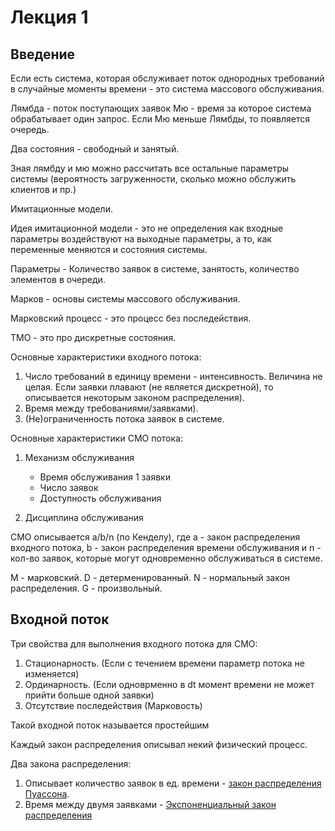 # Лекция 1

## Введение

Если есть система, которая обслуживает поток однородных требований в случайные моменты времени - это система массового обслуживания.

Лямбда - поток поступающих заявок
Мю - время за которое система обрабатывает один запрос.
Если Мю меньше Лямбды, то появляется очередь.

Два состояния - свободный и занятый.

Зная лямбду и мю можно рассчитать все остальные параметры системы (вероятность загруженности, сколько можно обслужить клиентов и пр.)

Имитационные модели.

Идея имитационной модели - это не определения как входные параметры воздействуют на выходные параметры, а то, как переменные меняются и состояния системы.

Параметры - Количество заявок в системе, занятость, количество элементов в очереди.

Марков - основы системы массового обслуживания.

Марковский процесс - это процесс без последействия.

ТМО - это про дискретные состояния.

Основные характеристики входного потока:

1. Число требований в единицу времени - интенсивность. Величина не целая. Если заявки плавают (не является дискретной), то описывается некоторым законом распределения).
2. Время между требованиями/заявками).
3. (Не)ограниченность потока заявок в системе.

Основные характеристики СМО потока:

1. Механизм обслуживания

    * Время обслуживания 1 заявки
    * Число заявок
    * Доступность обслуживания

2. Дисциплина обслуживания

СМО описывается a/b/n (по Кенделу), где a - закон распределения входного потока, b - закон распределения времени обслуживания и n - кол-во заявок, которые могут одновременно обслуживаться в системе.

M - марковский.
D - детерменированный.
N - нормальный закон распределения.
G - произвольный.

## Входной поток

Три свойства для выполнения входного потока для СМО:

1. Стационарность. (Если с течением времени параметр потока не изменяется)
2. Ординарность. (Если одноврменно в dt момент времени не может прийти больше одной заявки)
3. Отсутствие последействия (Марковость)

Такой входной поток называется простейшим

Каждый закон распределения описывал некий физический процесс.

Два закона распределения:

1. Описывает количество заявок в ед. времени - [закон распределения Пуассона](https://ru.wikipedia.org/wiki/%D0%A0%D0%B0%D1%81%D0%BF%D1%80%D0%B5%D0%B4%D0%B5%D0%BB%D0%B5%D0%BD%D0%B8%D0%B5_%D0%9F%D1%83%D0%B0%D1%81%D1%81%D0%BE%D0%BD%D0%B0). 
2. Время между двумя заявками - [Экспоненциальный закон распределения](https://ru.wikipedia.org/wiki/%D0%AD%D0%BA%D1%81%D0%BF%D0%BE%D0%BD%D0%B5%D0%BD%D1%86%D0%B8%D0%B0%D0%BB%D1%8C%D0%BD%D0%BE%D0%B5_%D1%80%D0%B0%D1%81%D0%BF%D1%80%D0%B5%D0%B4%D0%B5%D0%BB%D0%B5%D0%BD%D0%B8%D0%B5)
